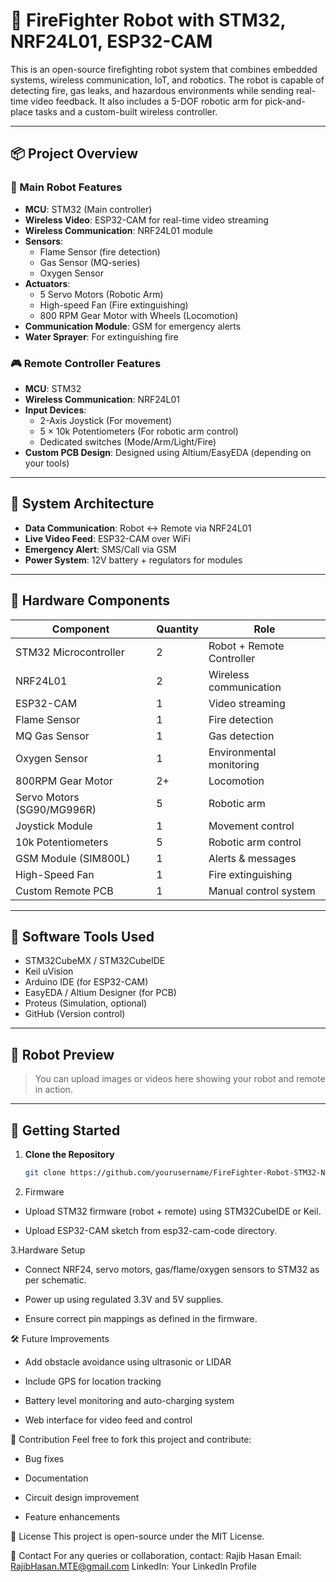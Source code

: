 # 🚒 FireFighter Robot with STM32, NRF24L01, ESP32-CAM

This is an open-source firefighting robot system that combines embedded systems, wireless communication, IoT, and robotics. The robot is capable of detecting fire, gas leaks, and hazardous environments while sending real-time video feedback. It also includes a 5-DOF robotic arm for pick-and-place tasks and a custom-built wireless controller.

---

## 📦 Project Overview

### 🤖 Main Robot Features
- **MCU**: STM32 (Main controller)
- **Wireless Video**: ESP32-CAM for real-time video streaming
- **Wireless Communication**: NRF24L01 module
- **Sensors**:
  - Flame Sensor (fire detection)
  - Gas Sensor (MQ-series)
  - Oxygen Sensor
- **Actuators**:
  - 5 Servo Motors (Robotic Arm)
  - High-speed Fan (Fire extinguishing)
  - 800 RPM Gear Motor with Wheels (Locomotion)
- **Communication Module**: GSM for emergency alerts
- **Water Sprayer**: For extinguishing fire

### 🎮 Remote Controller Features
- **MCU**: STM32
- **Wireless Communication**: NRF24L01
- **Input Devices**:
  - 2-Axis Joystick (For movement)
  - 5 × 10k Potentiometers (For robotic arm control)
  - Dedicated switches (Mode/Arm/Light/Fire)
- **Custom PCB Design**: Designed using Altium/EasyEDA (depending on your tools)

---

## 🧠 System Architecture

- **Data Communication**: Robot ↔ Remote via NRF24L01
- **Live Video Feed**: ESP32-CAM over WiFi
- **Emergency Alert**: SMS/Call via GSM
- **Power System**: 12V battery + regulators for modules

---

## 🧰 Hardware Components

| Component              | Quantity | Role                     |
|------------------------|----------|--------------------------|
| STM32 Microcontroller  | 2        | Robot + Remote Controller|
| NRF24L01               | 2        | Wireless communication   |
| ESP32-CAM              | 1        | Video streaming          |
| Flame Sensor           | 1        | Fire detection           |
| MQ Gas Sensor          | 1        | Gas detection            |
| Oxygen Sensor          | 1        | Environmental monitoring |
| 800RPM Gear Motor      | 2+       | Locomotion               |
| Servo Motors (SG90/MG996R) | 5    | Robotic arm              |
| Joystick Module        | 1        | Movement control         |
| 10k Potentiometers     | 5        | Robotic arm control      |
| GSM Module (SIM800L)   | 1        | Alerts & messages        |
| High-Speed Fan         | 1        | Fire extinguishing       |
| Custom Remote PCB      | 1        | Manual control system    |

---

## 🔧 Software Tools Used

- STM32CubeMX / STM32CubeIDE
- Keil uVision
- Arduino IDE (for ESP32-CAM)
- EasyEDA / Altium Designer (for PCB)
- Proteus (Simulation, optional)
- GitHub (Version control)

---

## 📸 Robot Preview

> You can upload images or videos here showing your robot and remote in action.

---

## 🚀 Getting Started

1. **Clone the Repository**
   ```bash
   git clone https://github.com/yourusername/FireFighter-Robot-STM32-NRF24-ESP32CAM.git
2. Firmware

- Upload STM32 firmware (robot + remote) using STM32CubeIDE or Keil.

- Upload ESP32-CAM sketch from esp32-cam-code directory.

3.Hardware Setup

- Connect NRF24, servo motors, gas/flame/oxygen sensors to STM32 as per schematic.

- Power up using regulated 3.3V and 5V supplies.

- Ensure correct pin mappings as defined in the firmware.

🛠 Future Improvements
- Add obstacle avoidance using ultrasonic or LIDAR

- Include GPS for location tracking

- Battery level monitoring and auto-charging system

- Web interface for video feed and control

🙌 Contribution
Feel free to fork this project and contribute:

- Bug fixes

- Documentation

- Circuit design improvement

- Feature enhancements

📄 License
This project is open-source under the MIT License.

💬 Contact
For any queries or collaboration, contact:
Rajib Hasan
Email: RajibHasan.MTE@gmail.com
LinkedIn: Your LinkedIn Profile

